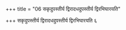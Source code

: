 +++
title = "06 सकृदुपस्तीर्य द्विरादधदुपस्तीर्य द्विरभिघारयति"

+++
सकृदुपस्तीर्य द्विरादधदुपस्तीर्य द्विरभिघारयति ६